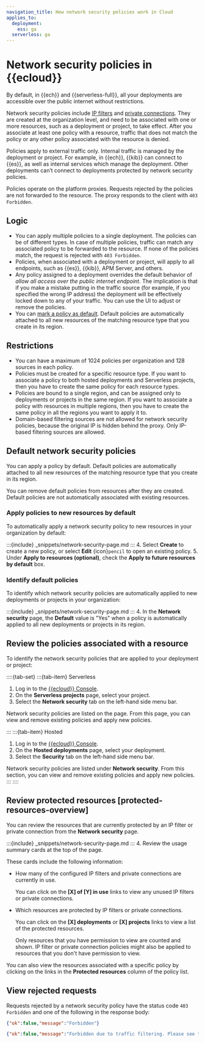 ```yaml
---
navigation_title: How network security policies work in Cloud
applies_to:
  deployment:
    ess: ga
  serverless: ga
---
```


# Network security policies in {{ecloud}}

By default, in {{ech}} and {{serverless-full}}, all your deployments are accessible over the public internet without restrictions.

Network security policies include [IP filters](/deploy-manage/security/ip-filtering-cloud.md) and [private connections](/deploy-manage/security/private-link-traffic-filters.md). They are created at the organization level, and need to be associated with one or more resources, such as a deployment or project, to take effect. After you associate at least one policy with a resource, traffic that does not match the policy or any other policy associated with the resource is denied.

Policies apply to external traffic only. Internal traffic is managed by the deployment or project. For example, in {{ech}}, {{kib}} can connect to {{es}}, as well as internal services which manage the deployment. Other deployments can’t connect to deployments protected by network security policies.

Policies operate on the platform proxies. Requests rejected by the policies are not forwarded to the resource. The proxy responds to the client with `403 Forbidden`.

## Logic

- You can apply multiple policies to a single deployment. The policies can be of different types. In case of multiple policies, traffic can match any associated policy to be forwarded to the resource. If none of the policies match, the request is rejected with `403 Forbidden`.
- Policies, when associated with a deployment or project, will apply to all endpoints, such as {{es}}, {{kib}}, APM Server, and others.
- Any policy assigned to a deployment overrides the default behavior of *allow all access over the public internet endpoint*. The implication is that if you make a mistake putting in the traffic source (for example, if you specified the wrong IP address) the deployment will be effectively locked down to any of your traffic. You can use the UI to adjust or remove the policies.
- You can [mark a policy as default](#default-network-security-policies). Default policies are automatically attached to all new resources of the matching resource type that you create in its region.

## Restrictions

- You can have a maximum of 1024 policies per organization and 128 sources in each policy.
- Policies must be created for a specific resource type. If you want to associate a policy to both hosted deployments and Serverless projects, then you have to create the same policy for each resource types.
- Policies are bound to a single region, and can be assigned only to deployments or projects in the same region. If you want to associate a policy with resources in multiple regions, then you have to create the same policy in all the regions you want to apply it to.
- Domain-based filtering sources are not allowed for network security policies, because the original IP is hidden behind the proxy. Only IP-based filtering sources are allowed.

## Default network security policies

You can apply a policy by default. Default policies are automatically attached to all new resources of the matching resource type that you create in its region.

You can remove default policies from resources after they are created. Default policies are not automatically associated with existing resources.

### Apply policies to new resources by default

To automatically apply a network security policy to new resources in your organization by default:

:::{include} _snippets/network-security-page.md
:::
4. Select **Create** to create a new policy, or select **Edit** {icon}`pencil` to open an existing policy.
5. Under **Apply to resources (optional)**, check the **Apply to future resources by default** box.

### Identify default policies

To identify which network security policies are automatically applied to new deployments or projects in your organization:

:::{include} _snippets/network-security-page.md
:::
4. In the **Network security** page, the **Default** value is "Yes" when a policy is automatically applied to all new deployments or projects in its region.
  
## Review the policies associated with a resource

To identify the network security policies that are applied to your deployment or project:

::::{tab-set}
:::{tab-item} Serverless
1. Log in to the [{{ecloud}} Console](https://cloud.elastic.co?page=docs&placement=docs-body).
2. On the **Serverless projects** page, select your project.
3. Select the **Network security** tab on the left-hand side menu bar.

Network security policies are listed on the page. From this page, you can view and remove existing policies and apply new policies.

:::
:::{tab-item} Hosted
1. Log in to the [{{ecloud}} Console](https://cloud.elastic.co?page=docs&placement=docs-body).
2. On the **Hosted deployments** page, select your deployment.
3. Select the **Security** tab on the left-hand side menu bar.

Network security policies are listed under **Network security**. From this section, you can view and remove existing policies and apply new policies.
:::
::::

## Review protected resources [protected-resources-overview]

You can review the resources that are currently protected by an IP filter or private connection from the **Network security** page.

:::{include} _snippets/network-security-page.md
:::
4. Review the usage summary cards at the top of the page.

These cards include the following information: 

* How many of the configured IP filters and private connections are currently in use.
  
  You can click on the **[X] of [Y] in use** links to view any unused IP filters or private connections.
* Which resources are protected by IP filters or private connections.

  You can click on the **[X] deployments** or **[X] projects** links to view a list of the protected resources.

  Only resources that you have permission to view are counted and shown. IP filter or private connection policies might also be applied to resources that you don't have permission to view.

You can also view the resources associated with a specific policy by clicking on the links in the **Protected resources** column of the policy list.


## View rejected requests

Requests rejected by a network security policy have the status code `403 Forbidden` and one of the following in the response body:

```json
{"ok":false,"message":"Forbidden"}
```

```json
{"ok":false,"message":"Forbidden due to traffic filtering. Please see the Elastic documentation on Traffic Filtering for more information."}
```
